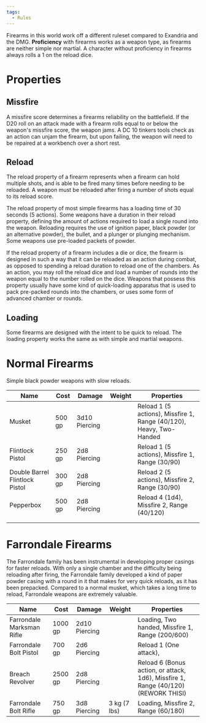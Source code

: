 ```yaml
---
tags:
  - Rules
---
```

Firearms in this world work off a different ruleset compared to Exandria and the DMG. **Proficiency** with firearms works as a weapon type, as firearms are neither simple nor martial. A character without proficiency in firearms always rolls a 1 on the reload dice.
# Properties
## Missfire
A missfire score determines a firearms reliability on the battlefield. If the D20 roll on an attack made with a firearm rolls equal to or below the weapon's missfire score, the weapon jams. A DC 10 tinkers tools check as an action can unjam the firearm, but upon failing, the weapon will need to be repaired at a workbench over a short rest.
## Reload
The reload property of a firearm represents when a firearm can hold multiple shots, and is able to be fired many times before needing to be reloaded. A weapon must be reloaded after firing a number of shots equal to its reload score.

The reload property of most simple firearms has a loading time of 30 seconds (5 actions). Some weapons have a duration in their reload property, defining the amount of actions required to load a single round into the weapon. Reloading requires the use of ignition paper, black powder (or an alternative powder), the bullet, and a plunger or plunging mechanism. Some weapons use pre-loaded packets of powder.

If the reload property of a firearm includes a die or dice, the firearm is designed in such a way that it can be reloaded as an action during combat, as opposed to spending a reload duration to reload one of the chambers. As an action, you may roll the reload dice and load a number of rounds into the weapon equal to the number rolled on the dice. Weapons that possess this property usually have some kind of quick-loading apparatus that is used to pack pre-packed rounds into the chambers, or uses some form of advanced chamber or rounds.
## Loading
Some firearms are designed with the intent to be quick to reload. The loading property works the same as with simple and martial weapons.
# Normal Firearms
Simple black powder weapons with slow reloads. 

| Name                           | Cost   | Damage        | Weight | Properties                                                          |
| ------------------------------ | ------ | ------------- | ------ | ------------------------------------------------------------------- |
| Musket                         | 500 gp | 3d10 Piercing |        | Reload 1 (5 actions), Missfire 1, Range (40/120), Heavy, Two-Handed |
| Flintlock Pistol               | 250 gp | 2d8 Piercing  |        | Reload 1 (5 actions), Missfire 1, Range (30/90)                     |
| Double Barrel Flintlock Pistol | 300 gp | 2d8 Piercing  |        | Reload 2 (5 actions), Missfire 2, Range (30/90)                     |
| Pepperbox                      | 500 gp | 2d8 Piercing  |        | Reload 4 (1d4), Missfire 2, Range (40/120)                          |
|                                |        |               |        |                                                                     |
|                                |        |               |        |                                                                     |
# Farrondale Firearms
The Farrondale family has been instrumental in developing proper casings for faster reloads. With only a single chamber and the difficulty being reloading after firing, the Farrondale family developed a kind of paper powder casing with a round in it that makes for very quick reloads, as it has been prepacked. Compared to a normal musket, which takes a long time to reload, Farrondale weapons are extremely valuable.

| Name                      | Cost    | Damage        | Weight       | Properties                                                                         |
| ------------------------- | ------- | ------------- | ------------ | ---------------------------------------------------------------------------------- |
| Farrondale Marksman Rifle | 1000 gp | 2d10 Piercing |              | Loading, Two handed, Missfire 1, Range (200/600)                                   |
| Farrondale Bolt Pistol    | 700 gp  | 2d6 Piercing  |              | Reload 1 (One attack),                                                             |
| Breach Revolver           | 2500 gp | 2d8 Piercing  |              | Reload 6 (Bonus action, or attack, 1d6), Missfire 1, Range (40/120) (REWORK THISI) |
| Farrondale Bolt Rifle     | 750 gp  | 3d8 Piercing  | 3 kg (7 lbs) | Loading, Missfire 2, Range (60/180)                                                |
